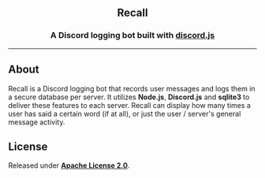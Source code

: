 <h2 align="center"><b>Recall</b></h1>

<h3 align="center">A Discord logging bot built with <a href=https://github.com/discordjs/discord.js>discord.js</a></h2>

---

## **About**

Recall is a Discord logging bot that records user messages and logs them in a secure database per server. It utilizes **Node.js**, **Discord.js** and **sqlite3** to deliver these features to each server. Recall can display how many times a user has said a certain word (if at all), or just the user / server's general message activity.

## **License**

Released under [**Apache License 2.0**](https://github.com/kevink856/RecallBot/blob/main/LICENSE).